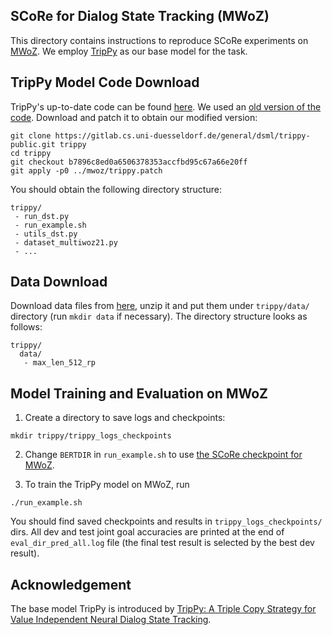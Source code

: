 ## SCoRe for Dialog State Tracking (MWoZ)

This directory contains instructions to reproduce SCoRe experiments on [MWoZ](https://github.com/budzianowski/multiwoz). We employ [TripPy](https://arxiv.org/abs/2005.02877) as our base model for the task.

## TripPy Model Code Download

TripPy's up-to-date code can be found
[here](https://gitlab.cs.uni-duesseldorf.de/general/dsml/trippy-public). We used an [old version of the code](https://gitlab.cs.uni-duesseldorf.de/general/dsml/trippy-public/-/tree/b7896c8ed0a6506378353accfbd95c67a66e20ff).
Download and patch it to obtain our modified version:
```
git clone https://gitlab.cs.uni-duesseldorf.de/general/dsml/trippy-public.git trippy
cd trippy
git checkout b7896c8ed0a6506378353accfbd95c67a66e20ff
git apply -p0 ../mwoz/trippy.patch
```

You should obtain the following directory structure:
```
trippy/
 - run_dst.py
 - run_example.sh
 - utils_dst.py
 - dataset_multiwoz21.py
 - ...
```

## Data Download

Download data files from
[here](https://drive.google.com/file/d/13pF9V9DeO4wODWCre5Wk2dVwbTzgJjor/view?usp=sharing), unzip it
and put them under `trippy/data/` directory (run `mkdir data` if necessary). The directory structure looks as follows:
```
trippy/
  data/
   - max_len_512_rp
```

## Model Training and Evaluation on MWoZ

1) Create a directory to save logs and checkpoints:
```
mkdir trippy/trippy_logs_checkpoints
```

2) Change `BERTDIR` in `run_example.sh` to use [the SCoRe checkpoint for MWoZ](https://drive.google.com/file/d/1NwVEOMGBRmdBB-oFp--Pw-NhOeJ9yTO9/view?usp=sharing).

3) To train the TripPy model on MWoZ, run
```
./run_example.sh
```

You should find saved checkpoints and results in `trippy_logs_checkpoints/` dirs. All dev and test joint goal accuracies are printed at the end of `eval_dir_pred_all.log` file (the final test result is selected by the best dev result).


## Acknowledgement

The base model TripPy is introduced by [TripPy: A Triple Copy Strategy for Value Independent Neural Dialog State Tracking](https://arxiv.org/abs/2005.02877).
